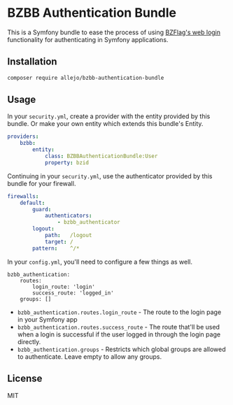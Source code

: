 # BZBB Authentication Bundle

This is a Symfony bundle to ease the process of using [BZFlag's web login](https://www.bzflag.org/) functionality for authenticating in Symfony applications.

## Installation

```bash
composer require allejo/bzbb-authentication-bundle
```

## Usage

In your `security.yml`, create a provider with the entity provided by this bundle. Or make your own entity which extends this bundle's Entity.

```yaml
providers:
    bzbb:
        entity:
            class: BZBBAuthenticationBundle:User
            property: bzid
```

Continuing in your `security.yml`, use the authenticator provided by this bundle for your firewall.

```yaml
firewalls:
    default:
        guard:
            authenticators:
                - bzbb_authenticator
        logout:
            path:   /logout
            target: /
        pattern:    ^/*
```

In your `config.yml`, you'll need to configure a few things as well.

```
bzbb_authentication:
    routes:
        login_route: 'login'
        success_route: 'logged_in'
    groups: []
```

- `bzbb_authentication.routes.login_route` - The route to the login page in your Symfony app
- `bzbb_authentication.routes.success_route` - The route that'll be used when a login is successful if the user logged in through the login page directly.
- `bzbb_authentication.groups` - Restricts which global groups are allowed to authenticate. Leave empty to allow any groups.

## License

MIT
